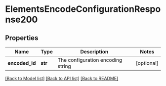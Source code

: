 # ElementsEncodeConfigurationResponse200

## Properties
Name | Type | Description | Notes
------------ | ------------- | ------------- | -------------
**encoded_id** | **str** | The configuration encoding string | [optional] 

[[Back to Model list]](../README.md#documentation-for-models) [[Back to API list]](../README.md#documentation-for-api-endpoints) [[Back to README]](../README.md)


